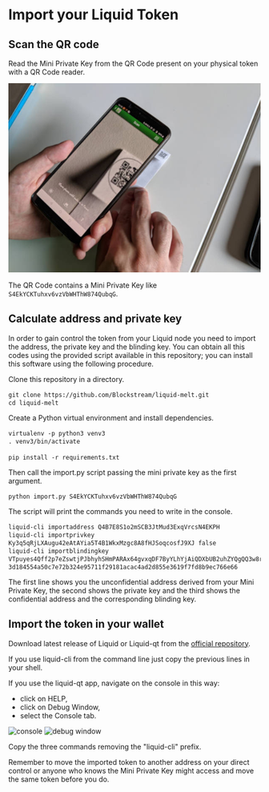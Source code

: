 # Import your Liquid Token

## Scan the QR code
Read the Mini Private Key from the QR Code present on your physical token with a QR Code reader.

![scan](./screenshots/scan.jpeg?raw=true)

The QR Code contains a Mini Private Key like `S4EkYCKTuhxv6vzVbWHThW874QubqG`.

## Calculate address and private key
In order to gain control the token from your Liquid node you need to import the address, the private key and the blinding key. You can obtain all this codes using the provided script available in this repository; you can install this software using the following procedure.

Clone this repository in a directory.

```
git clone https://github.com/Blockstream/liquid-melt.git
cd liquid-melt
````

Create a Python virtual environment and install dependencies.

```
virtualenv -p python3 venv3
. venv3/bin/activate

pip install -r requirements.txt
```

Then call the import.py script passing the mini private key as the first argument.

```
python import.py S4EkYCKTuhxv6vzVbWHThW874QubqG
```

The script will print the commands you need to write in the console.

```
liquid-cli importaddress Q4B7E8S1o2mSCB3JtMud3ExqVrcsN4EKPH
liquid-cli importprivkey Ky3q5qRjLXAugu42eAtAYia5T4B1WkxMzgc8A8fHJSoqcosfJ9XJ false
liquid-cli importblindingkey VTpuyes4Qff2p7eZswtjPJbhyhSHmPARAx64gvxqDF7ByYLhYjAiQDXbUB2uhZYQgQQ3w8rgLAJ4MgXb 3d184554a50c7e72b324e95711f29181acac4ad2d855e3619f7fd8b9ec766e66
```

The first line shows you the unconfidential address derived from your Mini Private Key, the second shows the private key and the third shows the confidential address and the corresponding blinding key.

## Import the token in your wallet
Download latest release of Liquid or Liquid-qt from the [official repository](https://github.com/ElementsProject/elements/releases).

If you use liquid-cli from the command line just copy the previous lines in your shell.

If you use the liquid-qt app, navigate on the console in this way:

- click on HELP,
- click on Debug Window,
- select the Console tab.

![console](./screenshots/console.png?raw=true)
![debug window](./screenshots/debug_window.png?raw=true)

Copy the three commands removing the "liquid-cli" prefix.

Remember to move the imported token to another address on your direct control or anyone who knows the Mini Private Key might access and move the same token before you do.

